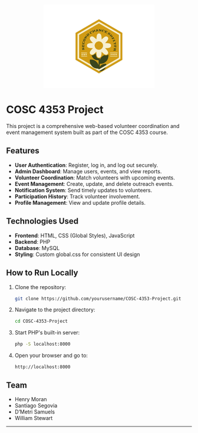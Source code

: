 <div align="center">
  <img src="./images/SecondChance.png" alt="Project Logo" width="300" />
</div>

# COSC 4353 Project

This project is a comprehensive web-based volunteer coordination and event management system built as part of the COSC 4353 course.

## Features

- **User Authentication**: Register, log in, and log out securely.
- **Admin Dashboard**: Manage users, events, and view reports.
- **Volunteer Coordination**: Match volunteers with upcoming events.
- **Event Management**: Create, update, and delete outreach events.
- **Notification System**: Send timely updates to volunteers.
- **Participation History**: Track volunteer involvement.
- **Profile Management**: View and update profile details.

## Technologies Used

- **Frontend**: HTML, CSS (Global Styles), JavaScript  
- **Backend**: PHP  
- **Database**: MySQL  
- **Styling**: Custom global.css for consistent UI design  

## How to Run Locally

1. Clone the repository:
   ```bash
   git clone https://github.com/yourusername/COSC-4353-Project.git
   ```
2. Navigate to the project directory:
   ```bash
   cd COSC-4353-Project
   ```
3. Start PHP's built-in server:
   ```bash
   php -S localhost:8000
   ```
4. Open your browser and go to:
   ```
   http://localhost:8000
   ```

## Team
- Henry Moran
- Santiago Segovia
- D’Metri Samuels
- William Stewart

---
